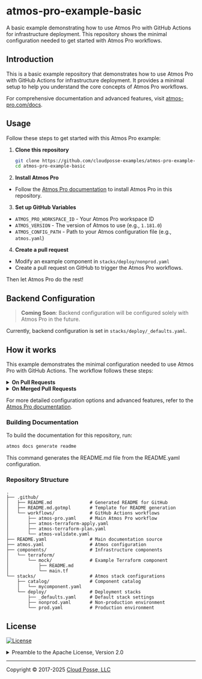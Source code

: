 # atmos-pro-example-basic


A basic example demonstrating how to use Atmos Pro with GitHub Actions for infrastructure deployment. This repository shows the minimal configuration needed to get started with Atmos Pro workflows.


## Introduction

This is a basic example repository that demonstrates how to use Atmos Pro with GitHub Actions for infrastructure deployment. It provides a minimal setup to help you understand the core concepts of Atmos Pro workflows.

For comprehensive documentation and advanced features, visit [atmos-pro.com/docs](https://atmos-pro.com/docs).



## Usage

Follow these steps to get started with this Atmos Pro example:

1. **Clone this repository**
   ```bash
   git clone https://github.com/cloudposse-examples/atmos-pro-example-basic.git
   cd atmos-pro-example-basic
   ```

2. **Install Atmos Pro**
  - Follow the [Atmos Pro documentation](https://atmos-pro.com/docs) to install Atmos Pro in this repository.

3. **Set up GitHub Variables**
  - `ATMOS_PRO_WORKSPACE_ID` - Your Atmos Pro workspace ID
  - `ATMOS_VERSION` - The version of Atmos to use (e.g., `1.181.0`)
  - `ATMOS_CONFIG_PATH` - Path to your Atmos configuration file (e.g., `atmos.yaml`)

4. **Create a pull request**
  - Modify an example component in `stacks/deploy/nonprod.yaml`
  - Create a pull request on GitHub to trigger the Atmos Pro workflows.

Then let Atmos Pro do the rest!

## Backend Configuration

> **Coming Soon**: Backend configuration will be configured solely with Atmos Pro in the future.

Currently, backend configuration is set in `stacks/deploy/_defaults.yaml`.

## How it works

This example demonstrates the minimal configuration needed to use Atmos Pro with GitHub Actions. The workflow follows these steps:

<details>
<summary><strong>On Pull Requests</strong></summary>

When a pull request is created or updated, Atmos Pro triggers [`atmos terraform plan`](.github/workflows/atmos-terraform-plan.yaml):

1. **Developer makes a change** - You modify your infrastructure code
2. **Code is pushed to feature branch** - Changes are committed and pushed
3. **GitHub Actions trigger Atmos affected stacks** - Atmos identifies which stacks are affected by your changes
4. **Atmos uploads affected stacks** - The affected stack configurations are uploaded to Atmos Pro
5. **Atmos Pro dispatches plan workflows** - Atmos Pro automatically runs `atmos terraform plan` for affected components
6. **Atmos Pro updates status comment** - Results are posted as a comment on your pull request

This gives you visibility into what changes will be made to your infrastructure before merging.
</details>

<details>
<summary><strong>On Merged Pull Requests</strong></summary>

When a pull request is merged, Atmos Pro triggers [`atmos terraform apply`](.github/workflows/atmos-terraform-apply.yaml):

1. **Pull request is merged** - Your changes are merged into the main branch
2. **GitHub Actions trigger Atmos affected stacks** - Atmos identifies which stacks need to be updated
3. **Atmos uploads affected stacks** - The affected stack configurations are uploaded to Atmos Pro
4. **Atmos Pro dispatches apply workflows** - Atmos Pro automatically runs `atmos terraform apply` for affected components
5. **Atmos Pro updates status comment** - Deployment results are posted as a comment on the merged PR

This ensures your infrastructure changes are automatically deployed when code is merged.
</details>

For more detailed configuration options and advanced features, refer to the [Atmos Pro documentation](https://atmos-pro.com/docs).

### Building Documentation

To build the documentation for this repository, run:

```bash
atmos docs generate readme
```

This command generates the README.md file from the README.yaml configuration.

### Repository Structure

```
.
├── .github/
│   ├── README.md              # Generated README for GitHub
│   ├── README.md.gotmpl       # Template for README generation
│   └── workflows/             # GitHub Actions workflows
│       ├── atmos-pro.yaml     # Main Atmos Pro workflow
│       ├── atmos-terraform-apply.yaml
│       ├── atmos-terraform-plan.yaml
│       └── atmos-validate.yaml
├── README.yaml                # Main documentation source
├── atmos.yaml                 # Atmos configuration
├── components/                # Infrastructure components
│   └── terraform/
│       └── mock/              # Example Terraform component
│           ├── README.md
│           └── main.tf
└── stacks/                    # Atmos stack configurations
    ├── catalog/               # Component catalog
    │   └── mycomponent.yaml
    └── deploy/                # Deployment stacks
        ├── _defaults.yaml     # Default stack settings
        ├── nonprod.yaml       # Non-production environment
        └── prod.yaml          # Production environment
```










## License

<a href="https://opensource.org/licenses/Apache-2.0"><img src="https://img.shields.io/badge/License-Apache%202.0-blue.svg?style=for-the-badge" alt="License"></a>

<details>
<summary>Preamble to the Apache License, Version 2.0</summary>
<br/>
<br/>



```text
Licensed to the Apache Software Foundation (ASF) under one
or more contributor license agreements.  See the NOTICE file
distributed with this work for additional information
regarding copyright ownership.  The ASF licenses this file
to you under the Apache License, Version 2.0 (the
"License"); you may not use this file except in compliance
with the License.  You may obtain a copy of the License at

  https://www.apache.org/licenses/LICENSE-2.0

Unless required by applicable law or agreed to in writing,
software distributed under the License is distributed on an
"AS IS" BASIS, WITHOUT WARRANTIES OR CONDITIONS OF ANY
KIND, either express or implied.  See the License for the
specific language governing permissions and limitations
under the License.
```
</details>


---
Copyright © 2017-2025 [Cloud Posse, LLC](https://cpco.io/copyright)
 